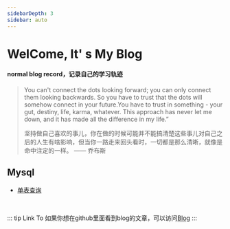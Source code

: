 ```yaml
---
sidebarDepth: 3
sidebar: auto
---
```


# WelCome, It' s My Blog

#### normal blog record，记录自己的学习轨迹

> You can't connect the dots looking forward; you can only connect them looking backwards. So you have to trust that the dots will somehow connect in your future.You have to trust in something - your gut, destiny, life, karma, whatever. This approach has never let me down, and it has made all the difference in my life.” 
>
> 坚持做自己喜欢的事儿，你在做的时候可能并不能搞清楚这些事儿对自己之后的人生有啥影响，但当你一路走来回头看时，一切都是那么清晰，就像是命中注定的一样。 —— 乔布斯

## Mysql

- [ 单表查询](/blog/mysql/single-table-Query.html)

<br />

::: tip Link To
如果你想在github里面看到blog的文章，可以访问[Blog](https://github.com/hanxuanliang/Blog)
:::

